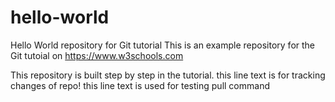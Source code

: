 # hello-world
Hello World repository for Git tutorial
This is an example repository for the Git tutoial on https://www.w3schools.com

This repository is built step by step in the tutorial.
this line text is for tracking changes of repo! 
this line text is used for testing pull command
